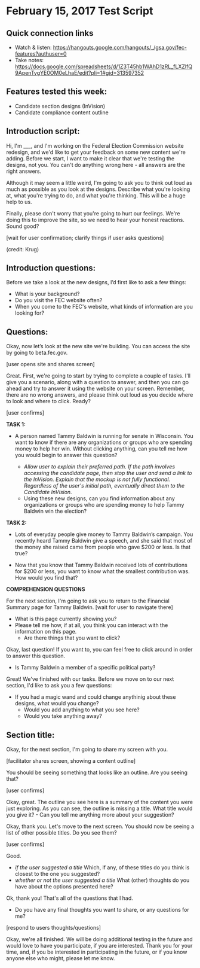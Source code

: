 # February 15, 2017 Test Script

## Quick connection links

- Watch & listen: <https://hangouts.google.com/hangouts/_/gsa.gov/fec-features?authuser=0>
- Take notes: <https://docs.google.com/spreadsheets/d/1Z3T45hb1WAhD1zRL_fLXZlfQ9ApenTvgYE0OM0eLhaE/edit?pli=1#gid=313597352>

## Features tested this week:

- Candidate section designs (InVision)
- Candidate compliance content outline

## Introduction script:

Hi, I'm **___**, and I'm working on the Federal Election Commission website redesign, and we'd like to get your feedback on some new content we're adding. Before we start, I want to make it clear that we're testing the designs, not you. You can't do anything wrong here - all answers are the right answers.

Although it may seem a little weird, I'm going to ask you to think out loud as much as possible as you look at the designs. Describe what you're looking at, what you're trying to do, and what you're thinking. This will be a huge help to us.

Finally, please don't worry that you're going to hurt our feelings. We're doing this to improve the site, so we need to hear your honest reactions. Sound good?

[wait for user confirmation; clarify things if user asks questions]

(credit: Krug)

## Introduction questions:

Before we take a look at the new designs, I’d first like to ask a few things:

- What is your background?
- Do you visit the FEC website often?
- When you come to the FEC's website, what kinds of information are you looking for? 

## Questions:

Okay, now let’s look at the new site we're building. You can access the site by going to beta.fec.gov.

[user opens site and shares screen]

Great. First, we're going to start by trying to complete a couple of tasks. I'll give you a scenario, along with a question to answer, and then you can go ahead and try to answer it using the website on your screen. Remember, there are no wrong answers, and please think out loud as you decide where to look and where to click. Ready?

[user confirms]


**TASK 1:**
- A person named Tammy Baldwin is running for senate in Wisconsin. You want to know if there are any organizations or groups who are spending money to help her win. Without clicking anything, can you tell me how you would begin to answer this question? 

    - _Allow user to explain their preferred path. If the path involves accessing the candidate page, then stop the user and send a link to the InVision. Explain that the mockup is not fully functional. Regardless of the user's initial path, eventually direct them to the Candidate InVision._ 
    - Using these new designs, can you find information about any organizations or groups who are spending money to help Tammy Baldwin win the election?

**TASK 2:**
- Lots of everyday people give money to Tammy Baldwin’s campaign. You recently heard Tammy Baldwin give a speech, and she said that most of the money she raised came from people who gave $200 or less. Is that true?

- Now that you know that Tammy Baldwin received lots of contributions for $200 or less, you want to know what the smallest contribution was. How would you find that?

**COMPREHENSION QUESTIONS**

For the next section, I'm going to ask you to return to the Financial Summary page for Tammy Baldwin. [wait for user to navigate there]

- What is this page currently showing you?
- Please tell me how, if at all, you think you can interact with the information on this page.
    - Are there things that you want to click?

Okay, last question! If you want to, you can feel free to click around in order to answer this question.
- Is Tammy Baldwin a member of a specific political party?

Great! We've finished with our tasks. Before we move on to our next section, I'd like to ask you a few questions:

- If you had a magic wand and could change anythinig about these designs, what would you change?
    - Would you add anything to what you see here? 
    - Would you take anything away?
    

## Section title:

Okay, for the next section, I'm going to share my screen with you. 

[facilitator shares screen, showing a content outline]

You should be seeing something that looks like an outline. Are you seeing that?

[user confirms]

Okay, great. The outline you see here is a summary of the content you were just exploring. As you can see, the outline is missing a title. What title would you give it?
     - Can you tell me anything more about your suggestion?
     
Okay, thank you. Let's move to the next screen. You should now be seeing a list of other possible titles. Do you see them?

[user confirms]

Good. 
- _if the user suggested a title_ Which, if any, of these titles do you think is closest to the one you suggested? 
- _whether or not the user suggested a title_ What (other) thoughts do you have about the options presented here? 

Ok, thank you! That's all of the questions that I had. 

- Do you have any final thoughts you want to share, or any questions for me?

[respond to users thoughts/questions]

Okay, we're all finished. We will be doing additional testing in the future and would love to have you participate, if you are interested. Thank you for your time, and, if you be interested in participating in the future, or if you know anyone else who might, please let me know.
